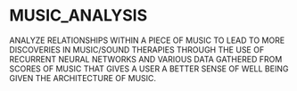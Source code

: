 # MUSIC_ANALYSIS
ANALYZE RELATIONSHIPS WITHIN A PIECE OF MUSIC TO LEAD TO MORE DISCOVERIES IN MUSIC/SOUND THERAPIES THROUGH THE USE OF RECURRENT NEURAL NETWORKS AND VARIOUS DATA GATHERED FROM SCORES OF MUSIC THAT GIVES A USER A BETTER SENSE OF WELL BEING GIVEN THE ARCHITECTURE OF MUSIC.


